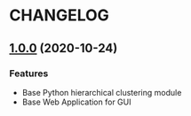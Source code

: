 # CHANGELOG

## [1.0.0](https://github.com/Konstantin-Bogdanoski/Blanket-Clusterer-GUI/releases/tag/v1.0.0) (2020-10-24)

### Features
-   Base Python hierarchical clustering module
-   Base Web Application for GUI